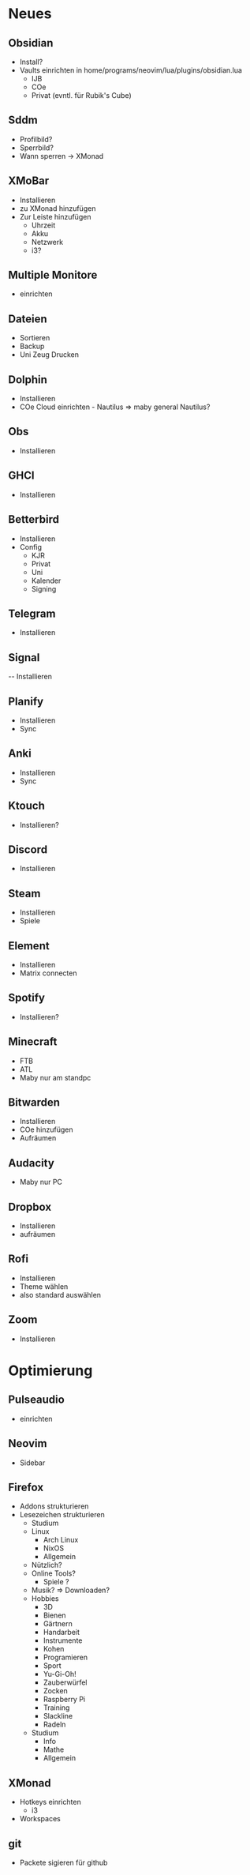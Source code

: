 # Neues

## Obsidian

- Install?
- Vaults einrichten in home/programs/neovim/lua/plugins/obsidian.lua
  - IJB
  - COe
  - Privat (evntl. für Rubik's Cube)

## Sddm

- Profilbild?
- Sperrbild?
- Wann sperren -> XMonad

## XMoBar

- Installieren
- zu XMonad hinzufügen
- Zur Leiste hinzufügen
  - Uhrzeit
  - Akku
  - Netzwerk
  - i3?

## Multiple Monitore

- einrichten

## Dateien

- Sortieren
- Backup
- Uni Zeug Drucken

## Dolphin

- Installieren
- COe Cloud einrichten - Nautilus => maby general Nautilus?

## Obs

- Installieren

## GHCI

- Installieren

## Betterbird

- Installieren
- Config
  - KJR
  - Privat
  - Uni
  - Kalender
  - Signing

## Telegram

- Installieren

## Signal

-- Installieren

## Planify

- Installieren
- Sync

## Anki

- Installieren
- Sync

## Ktouch

- Installieren?

## Discord

- Installieren

## Steam

- Installieren
- Spiele

## Element

- Installieren
- Matrix connecten

## Spotify

- Installieren?

## Minecraft

- FTB
- ATL
- Maby nur am standpc

## Bitwarden

- Installieren
- COe hinzufügen
- Aufräumen

## Audacity

- Maby nur PC

## Dropbox

- Installieren
- aufräumen

## Rofi

- Installieren
- Theme wählen
- also standard auswählen

## Zoom

- Installieren

# Optimierung

## Pulseaudio

- einrichten

## Neovim

- Sidebar

## Firefox

- Addons strukturieren
- Lesezeichen strukturieren
  - Studium
  - Linux
    - Arch Linux
    - NixOS
    - Allgemein
  - Nützlich?
  - Online Tools?
    - Spiele ?
  - Musik? => Downloaden?
  - Hobbies
    - 3D
    - Bienen
    - Gärtnern
    - Handarbeit
    - Instrumente
    - Kohen
    - Programieren
    - Sport
    - Yu-Gi-Oh!
    - Zauberwürfel
    - Zocken
    - Raspberry Pi
    - Training
    - Slackline
    - Radeln
  - Studium
    - Info
    - Mathe
    - Allgemein

## XMonad

- Hotkeys einrichten
  - i3
- Workspaces

## git

- Packete sigieren für github
